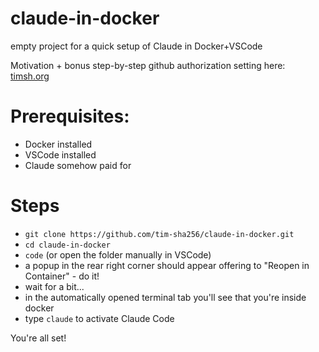 # claude-in-docker
empty project for a quick setup of Claude in Docker+VSCode

Motivation + bonus step-by-step github authorization setting here: [timsh.org](https://timsh.org/claude-inside-docker/)

# Prerequisites: 
- Docker installed
- VSCode installed
- Claude somehow paid for

# Steps
- `git clone https://github.com/tim-sha256/claude-in-docker.git`
- `cd claude-in-docker`
- `code` (or open the folder manually in VSCode)
- a popup in the rear right corner should appear offering to "Reopen in Container" - do it!
- wait for a bit...
- in the automatically opened terminal tab you'll see that you're inside docker
- type `claude` to activate Claude Code

You're all set! 
